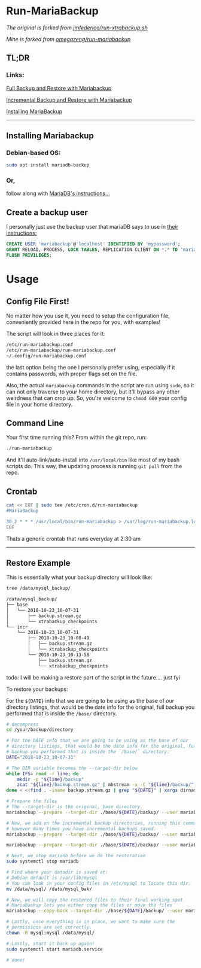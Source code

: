 # Run-MariaBackup

_The original is forked from [jmfederico/run-xtrabackup.sh](https://gist.github.com/jmfederico/1495347)_

_Mine is forked from [omegazeng/run-mariabackup](https://github.com/omegazeng/run-mariabackup)_

## TL;DR
### Links:

[Full Backup and Restore with Mariabackup](https://mariadb.com/kb/en/library/full-backup-and-restore-with-mariabackup/)

[Incremental Backup and Restore with Mariabackup](https://mariadb.com/kb/en/library/incremental-backup-and-restore-with-mariabackup/)

[Installing MariaBackup](https://mariadb.com/kb/en/library/mariabackup-overview/#installing-mariabackup)

* * *

## Installing Mariabackup

### Debian-based OS:

```bash
sudo apt install mariadb-backup
```

### Or,

follow along with [MariaDB's instructions...](https://mariadb.com/kb/en/library/mariabackup-overview/#installing-mariabackup)

## Create a backup user

I personally just use the backup user that mariaDB says to use in [their instructions:](https://mariadb.com/kb/en/library/mariabackup-overview/#authentication-and-privileges)

```sql
CREATE USER 'mariabackup'@'localhost' IDENTIFIED BY 'mypassword';
GRANT RELOAD, PROCESS, LOCK TABLES, REPLICATION CLIENT ON *.* TO 'mariabackup'@'localhost';
FLUSH PRIVILEGES;
```

# Usage

## Config File First!

No matter how you use it, you need to setup the configuration file, conveniently provided here in the repo for you, with examples!

The script will look in three places for it:

```bash
/etc/run-mariabackup.conf
/etc/run-mariabackup/run-mariabackup.conf
~/.config/run-mariabackup.conf
```

the last option being the one I personally prefer using, especially if it contains passwords, with proper flags set on the file.

Also, the actual `mariabackup` commands in the script are run using `sudo`, so it can not only traverse to your home directory, but it'll bypass any other weirdness that can crop up. So, you're welcome to `chmod 600` your config file in your home directory.

## Command Line

Your first time running this? From within the git repo, run:

```bash
./run-mariabackup
```

And it'll auto-link/auto-install into `/usr/local/bin` like most of my bash scripts do. This way, the updating process is running `git pull` from the repo.

## Crontab

```bash
cat << EOF | sudo tee /etc/cron.d/run-mariabackup
#MariaBackup

30 2 * * * /usr/local/bin/run-mariabackup > /var/log/run-mariabackup.log 2>&1
EOF
```

Thats a generic crontab that runs everyday at 2:30 am

* * *

## Restore Example

This is essentially what your backup directory will look like:

```bash
tree /data/mysql_backup/

/data/mysql_backup/
├── base
│   └── 2018-10-23_10-07-31
│       ├── backup.stream.gz
│       └── xtrabackup_checkpoints
└── incr
    └── 2018-10-23_10-07-31
        ├── 2018-10-23_10-08-49
        │   ├── backup.stream.gz
        │   └── xtrabackup_checkpoints
        └── 2018-10-23_10-13-58
            ├── backup.stream.gz
            └── xtrabackup_checkpoints
```

todo: I will be making a restore part of the script in the future.... just fyi

To restore your backups:

For the `${DATE}` info that we are going to be using as the base of our directory listings, that would be the date info for the original, full backup you performed that is inside the `/base/` directory.

```bash
# decompress
cd /your/backup/directory

# For the DATE info that we are going to be using as the base of our
# directory listings, that would be the date info for the original, full
# backup you performed that is inside the `/base/` directory.
DATE="2018-10-23_10-07-31"

# The DIR variable becomes the --target-dir below
while IFS= read -r line; do
    mkdir -p "${line}/backup"
    zcat "${line}/backup.stream.gz" | mbstream -x -C "${line}/backup/"
done < <(find . -iname backup.stream.gz | grep "${DATE}" | xargs dirname)

# Prepare the files
# The --target-dir is the original, base directory.
mariabackup --prepare --target-dir ./base/${DATE}/backup/ --user mariabackup --password "YourPassword" --apply-log-only

# Now, we add on the incremental backup directories, running this command
# however many times you have incremental backups saved.
mariabackup --prepare --target-dir ./base/${DATE}/backup/ --user mariabackup --password "YourPassword" --apply-log-only --incremental-dir incr/${DATE}/2018-10-23_10-08-49/backup/

mariabackup --prepare --target-dir ./base/${DATE}/backup/ --user mariabackup --password "YourPassword" --apply-log-only --incremental-dir incr/${DATE}/2018-10-23_10-13-58/backup/

# Next, we stop mariadb before we do the restoration
sudo systemctl stop mariadb

# Find where your datadir is saved at:
# Debian default is /var/lib/mysql
# You can look in your config files in /etc/mysql to locate this dir.
mv /data/mysql/ /data/mysql_bak/

# Now, we will copy the restored files to their final working spot
# MariaBackup lets you either copy the files or move the files
mariabackup --copy-back --target-dir ./base/${DATE}/backup/ --user mariabackup --password "YourPassword" --datadir /data/mysql/

# Lastly, once everything is in place, we want to make sure the
# permissions are set correctly.
chown -R mysql:mysql /data/mysql/

# Lastly, start it back up again!
sudo systemctl start mariadb.service

# done!
```
